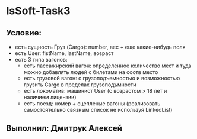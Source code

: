 # IsSoft-Task3
## Условие:
+ есть сущность Груз (Cargo): number, вес + еще какие-нибудь поля
+ есть User: fistName, lastName, возраст
+ есть 3 типа вагонов:
  + есть пассажирский вагон: определенное количество мест и туда можно добавлять людей с билетами на соотв место
  + есть грузовой вагон: с грузоподъемностью и возможностью грузить Cargo в пределах грузоподъмности
  + есть локоматив: машинист User (с возрастом > 18 лет и наличием лицензии)
  + есть поезд: номер + сцепленые вагоны (реализовать самостоятельно связным список не используя LinkedList)

## Выполнил: Дмитрук Алексей
